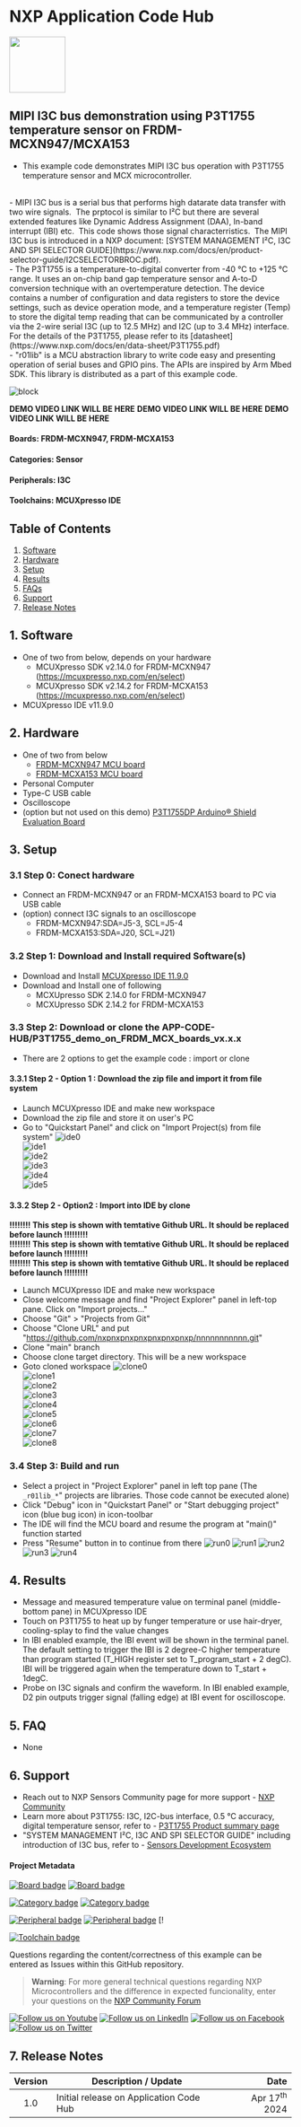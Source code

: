 # NXP Application Code Hub
[<img src="https://mcuxpresso.nxp.com/static/icon/nxp-logo-color.svg" width="100"/>](https://www.nxp.com)

## MIPI I3C bus demonstration using P3T1755 temperature sensor on FRDM-MCXN947/MCXA153

- This example code demonstrates MIPI I3C bus operation with P3T1755 temperature sensor and MCX microcontroller.  
<br />
- MIPI I3C bus is a serial bus that performs high datarate data transfer with two wire signals. 
The prptocol is similar to I²C but there are several extended features like Dynamic Address Assignment (DAA), In-band interrupt (IBI) etc. 
This code shows those signal characterristics. 
The MIPI I3C bus is introduced in a NXP document: [SYSTEM MANAGEMENT I²C, I3C AND SPI SELECTOR GUIDE](https://www.nxp.com/docs/en/product-selector-guide/I2CSELECTORBROC.pdf). 
<br />
- The P3T1755 is a temperature-to-digital converter from -40 °C to +125 °C range. It uses an on-chip band gap temperature sensor and A-to-D conversion technique with
an overtemperature detection. The device contains a number of configuration and data registers to store the device settings, such as device operation mode, and a temperature register (Temp) to store the digital temp reading that can be communicated by a controller via the 2-wire serial I3C (up to 12.5 MHz) and I2C (up to 3.4 MHz) interface. 
For the details of the P3T1755, please refer to its [datasheet](https://www.nxp.com/docs/en/data-sheet/P3T1755.pdf)
<br />
- "r01lib" is a MCU abstraction library to write code easy and presenting operation of serial buses and GPIO pins. The APIs are inspired by Arm Mbed SDK. This library is distributed as a part of this example code. 
<br />


![block](https://github.com/teddokano/additional_files/blob/main/r01projects-p3t1755/block.png) 

**DEMO VIDEO LINK WILL BE HERE**
**DEMO VIDEO LINK WILL BE HERE**
**DEMO VIDEO LINK WILL BE HERE**

#### Boards: FRDM-MCXN947, FRDM-MCXA153
#### Categories: Sensor
#### Peripherals: I3C
#### Toolchains: MCUXpresso IDE

## Table of Contents
1. [Software](#step1)
2. [Hardware](#step2)
3. [Setup](#step3)
4. [Results](#step4)
5. [FAQs](#step5) 
6. [Support](#step6)
7. [Release Notes](#step7)



## 1. Software<a name="step1"></a>
- One of two from below, depends on your hardware
  - MCUXpresso SDK v2.14.0 for FRDM-MCXN947 (https://mcuxpresso.nxp.com/en/select)
  - MCUXpresso SDK v2.14.2 for FRDM-MCXA153 (https://mcuxpresso.nxp.com/en/select)
- MCUXpresso IDE v11.9.0

## 2. Hardware<a name="step2"></a>
- One of two from below
  - [FRDM-MCXN947 MCU board](https://www.nxp.com/design/design-center/development-boards/general-purpose-mcus/frdm-development-board-for-mcx-n94-n54-mcus:FRDM-MCXN947)
  - [FRDM-MCXA153 MCU board](https://www.nxp.com/design/design-center/development-boards/general-purpose-mcus/frdm-development-board-for-mcx-a14x-a15x-mcus:FRDM-MCXA153)
- Personal Computer
- Type-C USB cable
- Oscilloscope
- (option but not used on this demo) [P3T1755DP Arduino® Shield Evaluation Board](https://www.nxp.com/design/design-center/development-boards/analog-toolbox/arduino-shields-solutions/p3t1755dp-arduino-shield-evaluation-board:P3T1755DP-ARD)

## 3. Setup<a name="step3"></a>

### 3.1 Step 0: Conect hardware
- Connect an FRDM-MCXN947 or an FRDM-MCXA153 board to PC via USB cable
- (option) connect I3C signals to an oscilloscope
  - FRDM-MCXN947:SDA=J5-3, SCL=J5-4
  - FRDM-MCXA153:SDA=J20, SCL=J21)

### 3.2 Step 1: Download and Install required Software(s)
- Download and Install [MCUXpresso IDE 11.9.0](https://www.nxp.com/design/design-center/software/development-software/mcuxpresso-software-and-tools-/mcuxpresso-integrated-development-environment-ide:MCUXpresso-IDE)
- Download and Install one of following
  - MCXUpresso SDK 2.14.0 for FRDM-MCXN947
  - MCXUpresso SDK 2.14.2 for FRDM-MCXA153

### 3.3 Step 2: Download or clone the APP-CODE-HUB/P3T1755_demo_on_FRDM_MCX_boards_vx.x.x
- There are 2 options to get the example code : import or clone

#### 3.3.1 Step 2 - Option 1 : Download the zip file and import it from file system
- Launch MCUXpresso IDE and make new workspace
- Download the zip file and store it on user's PC
- Go to "Quickstart Panel" and click on "Import Project(s) from file system"
![ide0](https://github.com/teddokano/additional_files/blob/main/r01projects-p3t1755/ide0.png)  
![ide1](https://github.com/teddokano/additional_files/blob/main/r01projects-p3t1755/ide1.png)  
![ide2](https://github.com/teddokano/additional_files/blob/main/r01projects-p3t1755/ide2.png)  
![ide3](https://github.com/teddokano/additional_files/blob/main/r01projects-p3t1755/ide3.png)  
![ide4](https://github.com/teddokano/additional_files/blob/main/r01projects-p3t1755/ide4.png)  
![ide5](https://github.com/teddokano/additional_files/blob/main/r01projects-p3t1755/ide5.png)  

#### 3.3.2 Step 2 - Option2 : Import into IDE by clone
**!!!!!!!! This step is shown with temtative Github URL. It should be replaced before launch !!!!!!!!!**  
**!!!!!!!! This step is shown with temtative Github URL. It should be replaced before launch !!!!!!!!!**  
**!!!!!!!! This step is shown with temtative Github URL. It should be replaced before launch !!!!!!!!!**  

- Launch MCUXpresso IDE and make new workspace
- Close welcome message and find "Project Explorer" panel in left-top pane. Click on "Import projects..."
- Choose "Git" > "Projects from Git"
- Choose "Clone URL" and put "https://github.com/nxpnxpnxpnxpnxpnxpnxp/nnnnnnnnnnn.git"
- Clone "main" branch
- Choose clone target directory. This will be a new workspace
- Goto cloned workspace
![clone0](https://github.com/teddokano/additional_files/blob/main/r01projects-p3t1755/clone0.png)  
![clone1](https://github.com/teddokano/additional_files/blob/main/r01projects-p3t1755/clone1.png)  
![clone2](https://github.com/teddokano/additional_files/blob/main/r01projects-p3t1755/clone2.png)  
![clone3](https://github.com/teddokano/additional_files/blob/main/r01projects-p3t1755/clone3.png)  
![clone4](https://github.com/teddokano/additional_files/blob/main/r01projects-p3t1755/clone4.png)  
![clone5](https://github.com/teddokano/additional_files/blob/main/r01projects-p3t1755/clone5.png)  
![clone6](https://github.com/teddokano/additional_files/blob/main/r01projects-p3t1755/clone6.png)  
![clone7](https://github.com/teddokano/additional_files/blob/main/r01projects-p3t1755/clone7.png)  
![clone8](https://github.com/teddokano/additional_files/blob/main/r01projects-p3t1755/clone8.png)  

### 3.4 Step 3: Build and run
- Select a project in "Project Explorer" panel in left top pane (The `_r01lib_*`" projects are libraries. Those code cannot be executed alone)
- Click "Debug" icon in "Quickstart Panel" or "Start debugging project" icon (blue bug icon) in icon-toolbar
- The IDE will find the MCU board and resume the program at "main()" function started
- Press "Resume" button in to continue from there
![run0](https://github.com/teddokano/additional_files/blob/main/r01projects-p3t1755/run0.png) 
![run1](https://github.com/teddokano/additional_files/blob/main/r01projects-p3t1755/run1.png) 
![run2](https://github.com/teddokano/additional_files/blob/main/r01projects-p3t1755/run2.png) 
![run3](https://github.com/teddokano/additional_files/blob/main/r01projects-p3t1755/run3.png) 
![run4](https://github.com/teddokano/additional_files/blob/main/r01projects-p3t1755/run4.png) 

## 4. Results<a name="step4"></a>
- Message and measured temperature value on terminal panel (middle-bottom pane) in MCUXpresso IDE
- Touch on P3T1755 to heat up by funger temperature or use hair-dryer, cooling-splay to find the value changes
- In IBI enabled example, the IBI event will be shown in the terminal panel. The default setting to trigger the IBI is 2 degree-C higher temperature than program started (T_HIGH register set to T_program_start + 2 degC). IBI will be triggered again when the temperature down to T_start + 1degC. 
- Probe on I3C signals and confirm the waveform. In IBI enabled example, D2 pin outputs trigger signal (falling edge) at IBI event for oscilloscope. 

## 5. FAQ<a name="step5"></a>
- None

## 6. Support<a name="step5"></a>
- Reach out to NXP Sensors Community page for more support - [NXP Community](https://community.nxp.com)
- Learn more about P3T1755: I3C, I2C-bus interface, 0.5 °C accuracy, digital temperature sensor, refer to - [P3T1755 Product summary page](https://www.nxp.com/products/sensors/i3c-ic-digital-temp-sensors/i3c-ic-bus-0-5-c-accurate-digital-temperature-sensor:P3T1755DP)
- "SYSTEM MANAGEMENT I²C, I3C AND SPI SELECTOR GUIDE" including introduction of I3C bus, refer to - [Sensors Development Ecosystem](https://www.nxp.com/docs/en/product-selector-guide/I2CSELECTORBROC.pdf)



#### Project Metadata
<!----- Boards ----->
[![Board badge](https://img.shields.io/badge/Board-FRDM&ndash;MCXN947-blue)](https://github.com/search?q=org%3Anxp-appcodehub+FRDM-MCXN947+in%3Areadme&type=Repositories) [![Board badge](https://img.shields.io/badge/Board-FRDM&ndash;MCXA153-blue)](https://github.com/search?q=org%3Anxp-appcodehub+FRDM-MCXA153+in%3Areadme&type=Repositories)

<!----- Categories ----->
[![Category badge](https://img.shields.io/badge/Category-SENSOR-yellowgreen)](https://github.com/search?q=org%3Anxp-appcodehub+sensor+in%3Areadme&type=Repositories) [![Category badge](https://img.shields.io/badge/Category-LOW%20POWER-yellowgreen)](https://github.com/search?q=org%3Anxp-appcodehub+low_power+in%3Areadme&type=Repositories)

<!----- Peripherals ----->
[![Peripheral badge](https://img.shields.io/badge/Peripheral-I3C-yellow)](https://github.com/search?q=org%3Anxp-appcodehub+i3c+in%3Areadme&type=Repositories) [![Peripheral badge](https://img.shields.io/badge/Peripheral-SENSOR-yellow)](https://github.com/search?q=org%3Anxp-appcodehub+sensor+in%3Areadme&type=Repositories) [!

<!----- Toolchains ----->
[![Toolchain badge](https://img.shields.io/badge/Toolchain-MCUXPRESSO%20IDE-orange)](https://github.com/search?q=org%3Anxp-appcodehub+mcux+in%3Areadme&type=Repositories)

Questions regarding the content/correctness of this example can be entered as Issues within this GitHub repository.

>**Warning**: For more general technical questions regarding NXP Microcontrollers and the difference in expected funcionality, enter your questions on the [NXP Community Forum](https://community.nxp.com/)

[![Follow us on Youtube](https://img.shields.io/badge/Youtube-Follow%20us%20on%20Youtube-red.svg)](https://www.youtube.com/@NXP_Semiconductors)
[![Follow us on LinkedIn](https://img.shields.io/badge/LinkedIn-Follow%20us%20on%20LinkedIn-blue.svg)](https://www.linkedin.com/company/nxp-semiconductors)
[![Follow us on Facebook](https://img.shields.io/badge/Facebook-Follow%20us%20on%20Facebook-blue.svg)](https://www.facebook.com/nxpsemi/)
[![Follow us on Twitter](https://img.shields.io/badge/Twitter-Follow%20us%20on%20Twitter-white.svg)](https://twitter.com/NXP)

## 7. Release Notes<a name="step7"></a>
| Version | Description / Update                           | Date                        |
|:-------:|------------------------------------------------|----------------------------:|
| 1.0     | Initial release on Application Code Hub        | Apr 17<sup>th</sup> 2024 |

